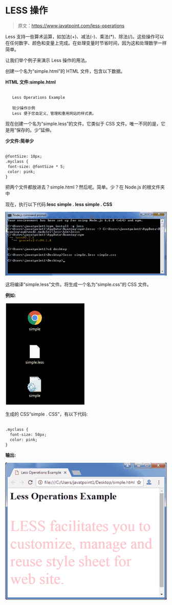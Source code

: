 # LESS 操作

> 原文：<https://www.javatpoint.com/less-operations>

Less 支持一些算术运算，如加法(+)、减法(-)、乘法(*)、除法(/)。这些操作可以在任何数字、颜色和变量上完成。在处理变量时节省时间，因为这和处理数学一样简单。

让我们举个例子来演示 Less 操作的用法。

创建一个名为“simple.html”的 HTML 文件，包含以下数据。

**HTML 文件:simple.html**

```less

   Less Operations Example

   较少操作示例
   Less 便于您自定义、管理和重用网站的样式表。

```

现在创建一个名为“simple.less”的文件。它类似于 CSS 文件。唯一不同的是，它是用”保存的。少”延伸。

**少文件:简单少**

```less

@fontSize: 10px;
.myclass {
 font-size: @fontSize * 5;
 color: pink;
}  

```

把两个文件都放进去？simple.html？然后呢。简单。少？在 Node.js 的根文件夹中

现在，执行以下代码:**lesc simple . less simple . CSS**

![Less Less operations1](img/5afacac47dd0cfc0738d34b3e07cffed.png)

这将编译“simple.less”文件。将生成一个名为“simple.css”的 CSS 文件。

**例如:**

![Less Less operations2](img/d520fb7d874a90a081b34c01843fab2a.png)

生成的 CSS“simple . CSS”，有以下代码:

```less

.myclass {
  font-size: 50px;
  color: pink;
} 

```

**输出:**

![Less Less operations3](img/b0f3862dde29df59fe69b495d91bcb4f.png)